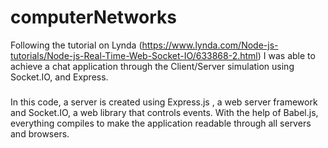 # computerNetworks

Following the tutorial on Lynda (https://www.lynda.com/Node-js-tutorials/Node-js-Real-Time-Web-Socket-IO/633868-2.html)
I was able to achieve a chat application through the Client/Server simulation using Socket.IO, and Express.



###
In this code, a server is created using Express.js , a web server framework and Socket.IO, a web library that controls events. With the help of Babel.js, everything compiles to make the application readable through all servers and browsers.
